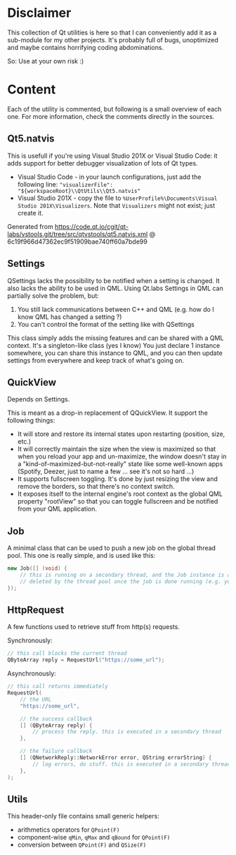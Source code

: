 Disclaimer
==========

This collection of Qt utilities is here so that I can conveniently add it as a sub-module for my
other projects. It's probably full of bugs, unoptimized and maybe contains horrifying coding abdominations.

So: Use at your own risk :)

Content
=======

Each of the utility is commented, but following is a small overview of each one. For more information,
check the comments directly in the sources.

Qt5.natvis
----------

This is usefull if you're using Visual Studio 201X or Visual Studio Code: it adds support for better
debugger visualization of lots of Qt types.

- Visual Studio Code - in your launch configurations, just add the following line:
`"visualizerFile": "${workspaceRoot}\\QtUtils\\Qt5.natvis"`
- Visual Studio 201X - copy the file to `%UserProfile%\Documents\Visual Studio 201X\Visualizers`.
Note that `Visualizers` might not exist; just create it.

Generated from https://code.qt.io/cgit/qt-labs/vstools.git/tree/src/qtvstools/qt5.natvis.xml @
6c19f966d47362ec9f51909bae740ff60a7bde99

Settings
--------

QSettings lacks the possibility to be notified when a setting is changed. It also lacks the ability to be
used in QML. Using Qt.labs Settings in QML can partially solve the problem, but:

1. You still lack communications between C++ and QML (e.g. how do I know QML has changed a setting ?)
2. You can't control the format of the setting like with QSettings

This class simply adds the missing features and can be shared with a QML context. It's a singleton-like
class (yes I know) You just declare 1 instance somewhere, you can share this instance to QML, and you
can then update settings from everywhere and keep track of what's going on.

QuickView
---------

Depends on Settings.

This is meant as a drop-in replacement of QQuickView. It support the following things:

* It will store and restore its internal states upon restarting (position, size, etc.)
* It will correctly maintain the size when the view is maximized so that when you reload
your app and un-maximize, the window doesn't stay in a "kind-of-maximized-but-not-really"
state like some well-known apps (Spotify, Deezer, just to name a few ... see it's not so hard ...)
* It supports fullscreen toggling. It's done by just resizing the view and remove the borders,
so that there's no context switch.
* It exposes itself to the internal engine's root context as the global QML property "rootView"
so that you can toggle fullscreen and be notified from your QML application.

Job
---

A minimal class that can be used to push a new job on the global thread pool. This one is really
simple, and is used like this:

```.cpp
new Job([] (void) {
	// this is running on a secondary thread, and the Job instance is automatically
	// deleted by the thread pool once the job is done running (e.g. you exist this lambda)
});
```

HttpRequest
-----------

A few functions used to retrieve stuff from http(s) requests.

Synchronously:

```.cpp
// this call blocks the current thread
QByteArray reply = RequestUrl("https://some_url");
```

Asynchronously:

```.cpp
// this call returns immediately
RequestUrl(
	// the URL
	"https://some_url",

	// the success callback
	[] (QByteArray reply) {
		// process the reply. this is executed in a secondary thread
	},

	// the failure callback
	[] (QNetworkReply::NetworkError error, QString errorString) {
		// log errors, do stuff. this is executed in a secondary thread
	},
);
```

Utils
-----

This header-only file contains small generic helpers:

* arithmetics operators for `QPoint(F)`
* component-wise `qMin`, `qMax` and `qBound` for `QPoint(F)`
* conversion between `QPoint(F)` and `QSize(F)`

